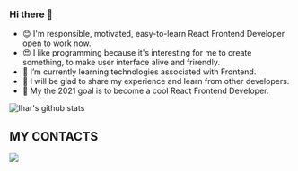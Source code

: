 ### Hi there 👋

* 😊 I'm responsible, motivated, easy-to-learn React Frontend Developer open to work now.
* 😍 I like programming because it's interesting for me to create something, to make user interface alive and frirendly.
* 🌱 I’m currently learning technologies associated with Frontend.
* 👯 I will be glad to share my experience and learn from other developers.
* 🥅 My the 2021 goal is to become a cool React Frontend Developer.

![Ihar's github stats](https://github-readme-stats.vercel.app/api?username=melber17&show_icons=true&include_all_commits=true&theme=dark)

## MY CONTACTS

[<img src="./svg/Linkedin.svg">](https://www.linkedin.com/in/evgeniy-masyuk-0509121bb/)
